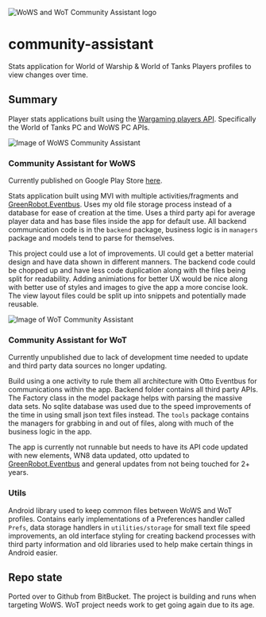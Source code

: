 ![WoWS and WoT Community Assistant logo](https://i.imgur.com/yhy0ELe.png)

# community-assistant
Stats application for World of Warship & World of Tanks Players profiles to view changes over time.

## Summary

Player stats applications built using the [Wargaming players API](https://developers.wargaming.net/). Specifically the World of Tanks PC and WoWS PC APIs.


![Image of WoWS Community Assistant](https://i.imgur.com/Mgc8Ihh.png)

### Community Assistant for WoWS

Currently published on Google Play Store [here](https://play.google.com/store/apps/details?id=com.half.wowsca).

Stats application built using MVI with multiple activities/fragments and [GreenRobot.Eventbus](https://github.com/greenrobot/EventBus). Uses my old file storage process instead of a database for ease of creation at the time. Uses a third party api for average player data and has base files inside the app for default use. All backend communication code is in the `backend` package, business logic is in `managers` package and models tend to parse for themselves.

This project could use a lot of improvements. UI could get a better material design and have data shown in different manners. The backend code could be chopped up and have less code duplication along with the files being split for readability. Adding animiations for better UX would be nice along with better use of styles and images to give the app a more concise look. The view layout files could be split up into snippets and potentially made reusable.


![Image of WoT Community Assistant](https://i.imgur.com/kbYasjV.png)

### Community Assistant for WoT

Currently unpublished due to lack of development time needed to update and third party data sources no longer updating.

Build using a one activity to rule them all architecture with Otto Eventbus for communications within the app. Backend folder contains all third party APIs. The Factory class in the model package helps with parsing the massive data sets. No sqlite database was used due to the speed improvements of the time in using small json text files instead. The `tools` package contains the managers for grabbing in and out of files, along with much of the business logic in the app.

The app is currently not runnable but needs to have its API code updated with new elements, WN8 data updated, otto updated to [GreenRobot.Eventbus](https://github.com/greenrobot/EventBus) and general updates from not being touched for 2+ years.


### Utils

Android library used to keep common files between WoWS and WoT profiles. Contains early implementations of a Preferences handler called `Prefs`, data storage handlers in `utilities/storage` for small text file speed improvements, an old interface styling for creating backend processes with third party information and old libraries used to help make certain things in Android easier.

## Repo state

Ported over to Github from BitBucket. The project is building and runs when targeting WoWS. WoT project needs work to get going again due to its age.